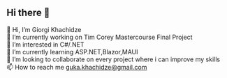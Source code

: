 ## Hi there 👋

<!--
**gukakhachidze/gukakhachidze** is a ✨ _special_ ✨ repository because its `README.md` (this file) appears on your GitHub profile.

Here are some ideas to get you started:

- 🔭 I’m currently working on ...
- 🌱 I’m currently learning ...
- 👯 I’m looking to collaborate on ...
- 🤔 I’m looking for help with ...
- 💬 Ask me about ...
- 📫 How to reach me: ...
- 😄 Pronouns: ...
- ⚡ Fun fact: ...
-->
👋 Hi, I’m Giorgi Khachidze <br />
🔭 I’m currently working on Tim Corey Mastercourse Final Project <br />
👀 I’m interested in C#/.NET <br />
🌱 I’m currently learning ASP.NET,Blazor,MAUI <br />
💬 I’m looking to collaborate on every project where i can improve my skills <br />
📫 How to reach me guka.khachidze@gmail.com <br />
